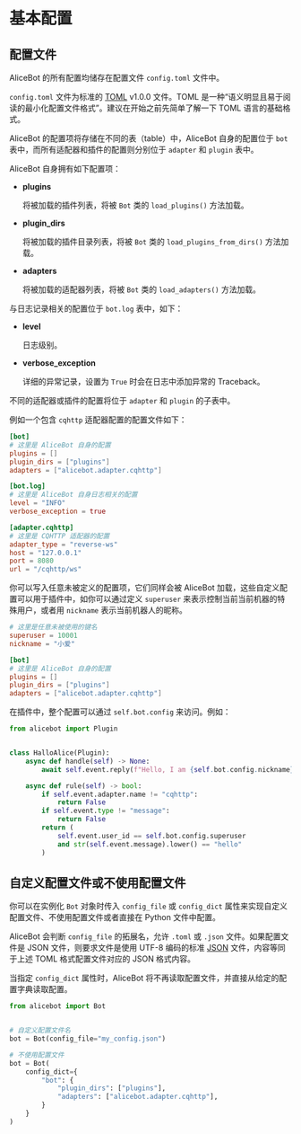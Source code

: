 # 基本配置

## 配置文件

AliceBot 的所有配置均储存在配置文件 `config.toml` 文件中。

`config.toml` 文件为标准的 [TOML](https://toml.io/cn/) v1.0.0 文件。TOML 是一种“语义明显且易于阅读的最小化配置文件格式”。建议在开始之前先简单了解一下 TOML 语言的基础格式。

AliceBot 的配置项将存储在不同的表（table）中，AliceBot 自身的配置位于 `bot` 表中，而所有适配器和插件的配置则分别位于 `adapter` 和 `plugin` 表中。

AliceBot 自身拥有如下配置项：

- **plugins**

  将被加载的插件列表，将被 `Bot` 类的 `load_plugins()` 方法加载。

- **plugin_dirs**

  将被加载的插件目录列表，将被 `Bot` 类的 `load_plugins_from_dirs()` 方法加载。

- **adapters**

  将被加载的适配器列表，将被 `Bot` 类的 `load_adapters()` 方法加载。

与日志记录相关的配置位于 `bot.log` 表中，如下：

- **level**

  日志级别。

- **verbose_exception**

  详细的异常记录，设置为 `True` 时会在日志中添加异常的 Traceback。

不同的适配器或插件的配置将位于 `adapter` 和 `plugin` 的子表中。

例如一个包含 `cqhttp` 适配器配置的配置文件如下：

```toml
[bot]
# 这里是 AliceBot 自身的配置
plugins = []
plugin_dirs = ["plugins"]
adapters = ["alicebot.adapter.cqhttp"]

[bot.log]
# 这里是 AliceBot 自身日志相关的配置
level = "INFO"
verbose_exception = true

[adapter.cqhttp]
# 这里是 CQHTTP 适配器的配置
adapter_type = "reverse-ws"
host = "127.0.0.1"
port = 8080
url = "/cqhttp/ws"

```

你可以写入任意未被定义的配置项，它们同样会被 AliceBot 加载，这些自定义配置可以用于插件中，如你可以通过定义 `superuser` 来表示控制当前当前机器的特殊用户，或者用 `nickname` 表示当前机器人的昵称。

```toml
# 这里是任意未被使用的键名
superuser = 10001
nickname = "小爱"

[bot]
# 这里是 AliceBot 自身的配置
plugins = []
plugin_dirs = ["plugins"]
adapters = ["alicebot.adapter.cqhttp"]

```

在插件中，整个配置可以通过 `self.bot.config` 来访问。例如：

```python
from alicebot import Plugin


class HalloAlice(Plugin):
    async def handle(self) -> None:
        await self.event.reply(f"Hello, I am {self.bot.config.nickname}!")

    async def rule(self) -> bool:
        if self.event.adapter.name != "cqhttp":
            return False
        if self.event.type != "message":
            return False
        return (
            self.event.user_id == self.bot.config.superuser
            and str(self.event.message).lower() == "hello"
        )

```

## 自定义配置文件或不使用配置文件

你可以在实例化 `Bot` 对象时传入 `config_file` 或 `config_dict` 属性来实现自定义配置文件、不使用配置文件或者直接在 Python 文件中配置。

AliceBot 会判断 `config_file` 的拓展名，允许 `.toml` 或 `.json` 文件。如果配置文件是 JSON 文件，则要求文件是使用 UTF-8 编码的标准 [JSON](https://www.json.org/) 文件，内容等同于上述 TOML 格式配置文件对应的 JSON 格式内容。

当指定 `config_dict` 属性时，AliceBot 将不再读取配置文件，并直接从给定的配置字典读取配置。

```python
from alicebot import Bot


# 自定义配置文件名
bot = Bot(config_file="my_config.json")

# 不使用配置文件
bot = Bot(
    config_dict={
        "bot": {
            "plugin_dirs": ["plugins"],
            "adapters": ["alicebot.adapter.cqhttp"],
        }
    }
)

```
